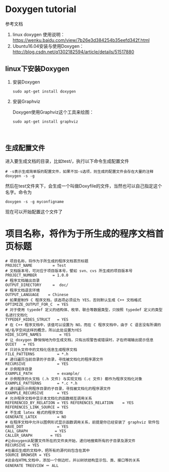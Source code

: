 # Doxygen tutorial

参考文档

1. linux doxygen 使用说明：https://wenku.baidu.com/view/7b26e3d384254b35eefd342f.html
2. Ubuntu16.04安装与使用Doxygen：http://blog.csdn.net/q1302182594/article/details/51517880



## linux下安装Doxygen

1. 安装Doxygen

   ~~~shell
   sudo apt-get install doxygen  
   ~~~


2. 安装Graphviz

   Doxygen使用Graphviz这个工具来绘图：

   ~~~shell
   sudo apt-get install graphviz  
   ~~~

   ​

## 生成配置文件

进入要生成文档的目录，比如test/，执行以下命令生成配置文件

~~~shell
# -s表示生成简单版的配置文件，如果不加-s选项，则生成的配置文件会存在大量的注释
doxygen -s -g
~~~

然后在test文件夹下，会生成一个叫做Doxyfile的文件，当然也可以自己指定这个名字。命令为

~~~shell
doxygen -s -g myconfigname
~~~

现在可以开始配置这个文件了

# 项目名称，将作为于所生成的程序文档首页标题

```shell
# 项目名称，将作为于所生成的程序文档首页标题 
PROJECT_NAME         = Test  
# 文档版本号，可对应于项目版本号，譬如 svn、cvs 所生成的项目版本号
PROJECT_NUMBER       = 1.0.0 
# 程序文档输出目录
OUTPUT_DIRECTORY     =  doc/ 
# 程序文档语言环境
OUTPUT_LANGUAGE    = Chinese  
# 如果是制作 C 程序文档，该选项必须设为 YES，否则默认生成 C++ 文档格式
OPTIMIZE_OUTPUT_FOR_C  = YES  
# 对于使用 typedef 定义的结构体、枚举、联合等数据类型，只按照 typedef 定义的类型名进行文档化
TYPEDEF_HIDES_STRUCT   = YES  
# 在 C++ 程序文档中，该值可以设置为 NO，而在 C 程序文档中，由于 C 语言没有所谓的域/名字空间这样的概念，所以此处设置为YES 
HIDE_SCOPE_NAMES        = YES  
# 让 doxygen 静悄悄地为你生成文档，只有出现警告或错误时，才在终端输出提示信息
QUIET   = YES  
# 只对头文件中的文档化信息生成程序文档 
FILE_PATTERNS          = *.h  
# 递归遍历当前目录的子目录，寻找被文档化的程序源文件
RECURSIVE              = YES 
# 示例程序目录 
EXAMPLE_PATH           = example/  
# 示例程序的头文档 (.h 文件) 与实现文档 (.c 文件) 都作为程序文档化对象 
EXAMPLE_PATTERNS       = *.c *.h  
# 递归遍历示例程序目录的子目录，寻找被文档化的程序源文件 
EXAMPLE_RECURSIVE      = YES  
# 允许程序文档中显示本文档化的函数相互调用关系 
REFERENCED_BY_RELATION = YES REFERENCES_RELATION    = YES 
REFERENCES_LINK_SOURCE = YES 
# 不生成 latex 格式的程序文档 
GENERATE_LATEX         = NO  
# 在程序文档中允许以图例形式显示函数调用关系，前提是你已经安装了 graphviz 软件包 
HAVE_DOT               = YES 
CALL_GRAPH            = YES 
CALLER_GRAPH        = YES  
#让doxygen从配置文件所在的文件夹开始，递归地搜索所有的子目录及源文件 
RECURSIVE = YES    
#在最后生成的文档中，把所有的源代码包含在其中 
SOURCE BROWSER = YES   
#这会在HTML文档中，添加一个侧边栏，并以树状结构显示包、类、接口等的关系 
GENERATE TREEVIEW ＝ ALL
```
